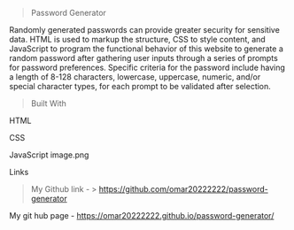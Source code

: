 > Password Generator 

Randomly generated passwords can provide greater security for sensitive data. HTML is used to markup the structure, CSS to style content, and JavaScript to program the functional behavior of this website to generate a random password after gathering user inputs through a series of prompts for password preferences. Specific criteria for the password include having a length of 8-128 characters, lowercase, uppercase, numeric, and/or special character types, for each prompt to be validated after selection.

 > Built With

HTML

CSS

JavaScript
image.png


Links

> My Github link - > https://github.com/omar20222222/password-generator


My git hub page - https://omar20222222.github.io/password-generator/
